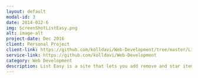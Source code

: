 ```yaml
---
layout: default
modal-id: 3
date: 2014-012-6
img: ScreenShotListEasy.png
alt: image-alt
project-date: Dec 2016
client: Personal Project
client-link: https://github.com/kolldavi/Web-Development/tree/master/ListEasy
service-link: https://github.com/kolldavi/Web-Development
category: Web Development
description: List Easy is a site that lets you add remove and star items in a list. It can be viewed <a href ="http://www.dkoller.com/Web-Development/ListEasy/index.html"> Here</a>
---
```

